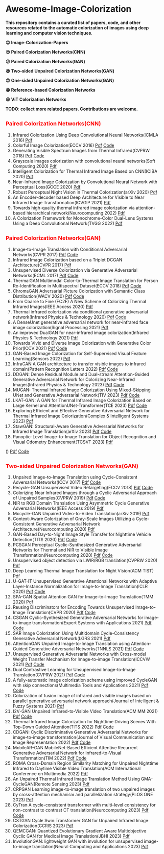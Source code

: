 # Awesome-Image-Colorization
**This repository contains a curated list of papers, code, and other resources related to the automatic colorization of images using deep learning and computer vision techniques.**

**:blush: Image-Colorization-Papers** 

**:kissing_closed_eyes: Paired Colorization Networks(CNN)**

**:stuck_out_tongue_winking_eye: Paired Colorization Networks(GAN)** 

**:satisfied: Two-sided Unpaired Colorization Networks(GAN)** 

**:heart_eyes: One-sided Unpaired Colorization Networks(GAN)** 

**:grin: Reference-based Colorization Networks** 

**:smiley: ViT Colorization Networks**

**TODO: collect more related papers. Contributions are welcome.**


## <font color =red size=4>**Paired Colorization Networks(CNN)**</font>
1. Infrared Colorization Using Deep Convolutional Neural Networks(ICMLA 2016) [Pdf](https://arxiv.org/pdf/1604.02245.pdf)
2. Colorful Image Colorization(ECCV 2016) [Pdf](https://arxiv.org/pdf/1603.08511.pdf) [Code](https://github.com/richzhang/colorization) 
3. Generating Visible Spectrum Images from Thermal Infrared(CVPRW 2018) [Pdf](https://openaccess.thecvf.com/content_cvpr_2018_workshops/papers/w21/Berg_Generating_Visible_Spectrum_CVPR_2018_paper.pdf) [Code](https://github.com/amandaberg/TIRcolorization)
4. Grayscale images colorization with convolutional neural networks(Soft Computing 2020) [Pdf](https://link.springer.com/article/10.1007/s00500-020-04711-3)
5. Intelligent Colorization for Thermal Infrared Image Based on CNN(ICIBA 2020) [Pdf](https://ieeexplore.ieee.org/abstract/document/9277116)
6. Near-Infrared Image Colorization by Convolutional Neural Network with Perceptual Loss(GCCE 2020) [Pdf](https://ieeexplore.ieee.org/abstract/document/9291773)
7. Robust Perceptual Night Vision in Thermal Colorization(arXiv 2020) [Pdf](https://arxiv.org/pdf/2003.02204.pdf)
8. An Encoder-decoder based Deep Architecture for Visible to Near Infrared Image Transformation(ICVGIP 2021) [Pdf](https://dl.acm.org/doi/abs/10.1145/3490035.3490288)
9. Towards high-quality thermal infrared image colorization via attention-based hierarchical network(Neurocomputing 2022) [Pdf](https://www.sciencedirect.com/science/article/abs/pii/S0925231222007391)
10. A Colorization Framework for Monochrome-Color Dual-Lens Systems Using a Deep Convolutional Network(TVGG 2022) [Pdf](https://ieeexplore.ieee.org/abstract/document/9188002)

## <font color =red size=4>**Paired Colorization Networks(GAN)**</font>
1. Image-to-Image Translation with Conditional Adversarial Networks(CVPR 2017) [Pdf](https://openaccess.thecvf.com/content_cvpr_2017/papers/Isola_Image-To-Image_Translation_With_CVPR_2017_paper.pdf) [Code](https://github.com/junyanz/pytorch-CycleGAN-and-pix2pix)
2. Infrared Image Colorization based on a Triplet DCGAN Architecture(CVPR 2017) [Pdf](https://openaccess.thecvf.com/content_cvpr_2017_workshops/w3/papers/Suarez_Infrared_Image_Colorization_CVPR_2017_paper.pdf)
3. Unsupervised Diverse Colorization via Generative Adversarial Networks(ECML 2017) [Pdf](https://arxiv.org/pdf/1702.06674.pdf) [Code](https://github.com/ccyyatnet/COLORGAN)
4. ThermalGAN Multimodal Color-to-Thermal Image Translation for Person Re-Identification in Multispectral Dataset(ECCV 2018) [Pdf](https://openaccess.thecvf.com/content_ECCVW_2018/papers/11134/Kniaz_ThermalGAN_Multimodal_Color-to-Thermal_Image_Translation_for_Person_Re-Identification_in_Multispectral_ECCVW_2018_paper.pdf) [Code](https://github.com/vlkniaz/ThermalGAN)
5. ChromaGAN Adversarial Picture Colorization with Semantic Class Distribution(WACV 2020) [Pdf](https://openaccess.thecvf.com/content_WACV_2020/papers/Vitoria_ChromaGAN_Adversarial_Picture_Colorization_with_Semantic_Class_Distribution_WACV_2020_paper.pdf) [Code](https://github.com/pvitoria/ChromaGAN)
6. From Coarse to Fine (FC2F) A New Scheme of Colorizing Thermal Infrared Images(IEEE Access 2020) [Pdf](https://ieeexplore.ieee.org/stamp/stamp.jsp?arnumber=9110564)
7. Thermal infrared colorization via conditional generative adversarial network(Infrared Physics & Technology 2020) [Pdf](https://www.sciencedirect.com/science/article/abs/pii/S1350449519311387) [Code](https://github.com/Kuangxd/TICCGAN)
8. A DenseUnet generative adversarial network for near-infrared face image colorization(Signal Processing 2021) [Pdf](https://www.sciencedirect.com/science/article/abs/pii/S0165168421000463) 
9. An improved DualGAN for near-infrared image colorization(Infrared Physics & Technology 2021) [Pdf](https://www.sciencedirect.com/science/article/abs/pii/S1350449521001365)
10. Towards Vivid and Diverse Image Colorization with Generative Color Prior(ICCV 2021) [Pdf](https://openaccess.thecvf.com/content/ICCV2021/papers/Wu_Towards_Vivid_and_Diverse_Image_Colorization_With_Generative_Color_Prior_ICCV_2021_paper.pdf) [Code](https://github.com/ToTheBeginning/GCP-Colorization)
11. GAN-Based Image Colorization for Self-Supervised Visual Feature Learning(Sensors 2022) [Pdf](https://www.mdpi.com/1424-8220/22/4/1599)
12. InfraGAN A GAN architecture to transfer visible images to infrared domain(Pattern Recognition Letters 2022) [Pdf](https://www.sciencedirect.com/science/article/abs/pii/S0167865522000332) [Code](https://github.com/makifozkanoglu/InfraGAN)
13. DDGAN: Dense Residual Module and Dual-stream Attention-Guided Generative Adversarial Network for Colorizing Near-Infrared Images(Infrared Physics & Technology 2023) [Pdf](https://www.sciencedirect.com/science/article/pii/S1350449523002803) [Code](https://github.com/cyanymore/DDGAN)
14. MUGAN: Thermal Infrared Image Colorization Using Mixed-Skipping UNet and Generative Adversarial Network(TIV 2023) [Pdf](https://ieeexplore.ieee.org/abstract/document/9935274) [Code](https://github.com/HangyingLiao/MUGAN)
15. LKAT-GAN: A GAN for Thermal Infrared Image Colorization Based on Large Kernel and AttentionUNet-Transformer(TCE 2023) [Pdf](https://ieeexplore.ieee.org/abstract/document/10153639) [Code](https://github.com/jinxinhuo/LKAT-GAN)
16. Exploring Efficient and Effective Generative Adversarial Network for Thermal Infrared Image Colorization(Complex & Intelligent Systems 2023) [Pdf](https://link.springer.com/article/10.1007/s40747-023-01079-3)
17. StawGAN: Structural-Aware Generative Adversarial Networks for Infrared Image Translation(arXiv 2023) [Pdf](https://arxiv.org/pdf/2305.10882.pdf) [Code](https://github.com/LuigiSigillo/StawGAN)
18. Panoptic-Level Image-to-Image Translation for Object Recognition and Visual Odometry Enhancement(TCSVT 2023) [Pdf](https://ieeexplore.ieee.org/abstract/document/10159430)

() [Pdf]() [Code]()
## <font color =red size=4>**Two-sided Unpaired Colorization Networks(GAN)**</font>
1. Unpaired Image-to-Image Translation using Cycle-Consistent Adversarial Networks(ICCV 2017) [Pdf](https://openaccess.thecvf.com/content_ICCV_2017/papers/Zhu_Unpaired_Image-To-Image_Translation_ICCV_2017_paper.pdf) [Code](https://github.com/junyanz/pytorch-CycleGAN-and-pix2pix)
2. Recycle-GAN Unsupervised Video Retargeting(ECCV 2018) [Pdf](https://openaccess.thecvf.com/content_ECCV_2018/papers/Aayush_Bansal_Recycle-GAN_Unsupervised_Video_ECCV_2018_paper.pdf) [Code]()
3. Colorizing Near Infrared Images through a Cyclic Adversarial Approach of Unpaired Samples(CVPRW 2019) [Pdf](https://openaccess.thecvf.com/content_CVPRW_2019/papers/PBVS/Mehri_Colorizing_Near_Infrared_Images_Through_a_Cyclic_Adversarial_Approach_of_CVPRW_2019_paper.pdf) [Code](https://github.com/Rm1n90/Colorizing-Infrared-Images)
4. NIR to RGB Domain Translation Using Asymmetric Cycle Generative Adversarial Networks(IEEE Access 2019) [Pdf](https://ieeexplore.ieee.org/stamp/stamp.jsp?arnumber=8790680)
5. Mocycle-GAN Unpaired Video-to-Video Translation(arXiv 2019) [Pdf](https://arxiv.org/pdf/1908.09514.pdf)
6. Context-Aware Colorization of Gray-Scale Images Utilizing a Cycle-Consistent Generative Adversarial Network Architecture(Neurocomputing 2020) [Pdf](https://www.sciencedirect.com/science/article/abs/pii/S0925231220306093)
7. GAN-Based Day-to-Night Image Style Transfer for Nighttime Vehicle Detection(TITS 2020) [Pdf](https://ieeexplore.ieee.org/abstract/document/8950077) [Code](https://github.com/yuanmengzhixing/AugGAN-Cross-Domain-Adaptation-with-GAN-based-DataAugmentation)
8. PCSGAN Perceptual Cyclic-Synthesized Generative Adversarial Networks for Thermal and NIR to Visible Image Transformation(Neurocomputing 2020) [Pdf](https://www.sciencedirect.com/science/article/abs/pii/S0925231220310936) [Code](https://github.com/KishanKancharagunta/PCSGAN)
9. Unsupervised object detection via LWIR/RGB translation(CVPRW 2020) [Pdf](https://openaccess.thecvf.com/content_CVPRW_2020/papers/w6/Abbott_Unsupervised_Object_Detection_via_LWIRRGB_Translation_CVPRW_2020_paper.pdf)
10. Deep Learning Thermal Image Translation for Night Vision(ACM TIST) [Pdf](https://dl.acm.org/doi/abs/10.1145/3426239)
11. U-GAT-IT Unsupervised Generative Attentional Networks with Adaptive Layer-Instance Normalization for Image-to-Image Translation(ICLR 2020) [Pdf](https://openreview.net/forum?id=BJlZ5ySKPH) [Code](https://github.com/taki0112/UGATIT)
12. SPA-GAN Spatial Attention GAN for Image-to-Image Translation(TMM 2020) [Pdf](https://ieeexplore.ieee.org/ielaam/6046/9296985/9007501-aam.pdf)
13. Reusing Discriminators for Encoding Towards Unsupervised Image-to-Image Translation(CVPR 2020) [Pdf](https://openaccess.thecvf.com/content_CVPR_2020/papers/Chen_Reusing_Discriminators_for_Encoding_Towards_Unsupervised_Image-to-Image_Translation_CVPR_2020_paper.pdf) [Code](https://github.com/alpc91/NICE-GAN-pytorch)
14. CSGAN Cyclic-Synthesized Generative Adversarial Networks for image-to-image transformation(Expert Systems with Applications 2021) [Pdf](https://www.sciencedirect.com/science/article/abs/pii/S0957417420310940) [Code](https://github.com/KishanKancharagunta/CSGAN)
15. SAR Image Colorization Using Multidomain Cycle-Consistency Generative Adversarial Network(LGRS 2021) [Pdf](https://ieeexplore.ieee.org/abstract/document/8985381)
16. AttentionGAN Unpaired Image-to-Image Translation using Attention-Guided Generative Adversarial Networks(TNNLS 2021) [Pdf]() [Code](https://github.com/Ha0Tang/AttentionGAN)
17. Unsupervised Generative Adversarial Networks with Cross-model Weight Transfer Mechanism for Image-to-image Translation(ICCVW 2021) [Pdf](https://openaccess.thecvf.com/content/ICCV2021W/AIM/papers/Lai_Unsupervised_Generative_Adversarial_Networks_With_Cross-Model_Weight_Transfer_Mechanism_for_ICCVW_2021_paper.pdf) [Code](https://github.com/lxg0387/CWT-GAN)
18. Dual Contrastive Learning for Unsupervised Image-to-Image Translation(CVPRW 2021) [Pdf](https://openaccess.thecvf.com/content/CVPR2021W/NTIRE/papers/Han_Dual_Contrastive_Learning_for_Unsupervised_Image-to-Image_Translation_CVPRW_2021_paper.pdf) [Code](https://github.com/JunlinHan/DCLGAN)
19. A fully-automatic image colorization scheme using improved CycleGAN with skip connections(Multimedia Tools and Applications 2021) [Pdf](https://link.springer.com/article/10.1007/s11042-021-10881-5) [Code](https://github.com/huangshanshan33/Image-Colorization-CycleGAN)
20. Colorization of fusion image of infrared and visible images based on parallel generative adversarial network approach(Journal of Intelligent & Fuzzy Systems 2021) [Pdf](http://eprints.bournemouth.ac.uk/35970/1/final%20submission.pdf)
21. I2V-GAN Unpaired Infrared-to-Visible Video Translation(ACM MM 2021) [Pdf](https://dl.acm.org/doi/abs/10.1145/3474085.3475445) [Code](https://github.com/BIT-DA/I2V-GAN)
22. Thermal Infrared Image Colorization for Nighttime Driving Scenes With Top-Down Guided Attention(TITS 2022) [Pdf](https://ieeexplore.ieee.org/abstract/document/9703249) [Code](https://github.com/FuyaLuo/PearlGAN/)
23. CDGAN: Cyclic Discriminative Generative Adversarial Networks for image-to-image transformation(Journal of Visual Communication and Image Representation 2022) [Pdf](https://www.sciencedirect.com/science/article/abs/pii/S1047320321002522) [Code](https://github.com/KishanKancharagunta/CDGAN)
24. MobileAR-GAN MobileNet-Based Efficient Attentive Recurrent Generative Adversarial Network for Infrared-to-Visual Transformation(TIM 2022) [Pdf](https://ieeexplore.ieee.org/abstract/document/9754574) [Code](https://github.com/GANGREEK/MobileAR-GAN)
25. ROMA Cross-Domain Region Similarity Matching for Unpaired Nighttime Infrared to Daytime Visible Video Translation(ACM International Conference on Multimedia 2022) [Pdf](https://dl.acm.org/doi/abs/10.1145/3503161.3548221)
26. An Unpaired Thermal Infrared Image Translation Method Using GMA-CycleGAN(Remote Sensing 2023) [Pdf](https://www.mdpi.com/2072-4292/15/3/663)
27. CRPGAN Learning image-to-image translation of two unpaired images by cross-attention mechanism and parallelization strategy(PLOS ONE 2023) [Pdf](https://journals.plos.org/plosone/article?id=10.1371/journal.pone.0280073)
28. CyTran A cycle-consistent transformer with multi-level consistency for non-contrast to contrast CT translation(Neurocomputing 2023) [Pdf](https://www.sciencedirect.com/science/article/abs/pii/S0925231223003181) [Code](https://github.com/Gid-Git/cyclic-transformer)
29. CSTGAN Cycle Swin Transformer GAN for Unpaired Infrared Image Colorization(CCRIS 2023) [Pdf](https://dl.acm.org/doi/abs/10.1145/3562007.3562053)
30. QEMCGAN: Quantized Evolutionary Gradient Aware Multiobjective Cyclic GAN for Medical Image Translation(JBHI 2023) [Pdf](https://ieeexplore.ieee.org/abstract/document/10091835)
31. InvolutionGAN: lightweight GAN with involution for unsupervised image-to-image translation(Neural Computing and Applications 2023) [Pdf](https://www.springer.com/journal/521) 
















